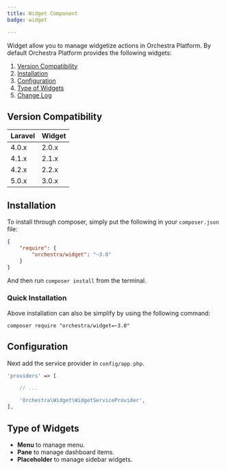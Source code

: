 ```yaml
---
title: Widget Component
badge: widget

---
```


Widget allow you to manage widgetize actions in Orchestra Platform. By default Orchestra Platform provides the following widgets:

1. [Version Compatibility](#compatibility)
3. [Installation](#installation)
4. [Configuration](#configuration)
2. [Type of Widgets](#type)
5. [Change Log]({doc-url}/components/widget/changes#v3-0)

<a name="compatibility"></a>
## Version Compatibility

 Laravel  | Widget
:---------|:----------
 4.0.x    | 2.0.x
 4.1.x    | 2.1.x
 4.2.x    | 2.2.x
 5.0.x    | 3.0.x

<a name="Installation"></a>
## Installation

To install through composer, simply put the following in your `composer.json` file:

```json
{
    "require": {
        "orchestra/widget": "~3.0"
    }
}
```

And then run `composer install` from the terminal.

<a name="quick-installation"></a>
### Quick Installation

Above installation can also be simplify by using the following command:

    composer require "orchestra/widget=~3.0"

<a name="configuration"></a>
## Configuration

Next add the service provider in `config/app.php`.

```php
'providers' => [

    // ...

    'Orchestra\Widget\WidgetServiceProvider',
],
```

<a name="type"></a>
## Type of Widgets

* **Menu** to manage menu.
* **Pane** to manage dashboard items.
* **Placeholder** to manage sidebar widgets.

